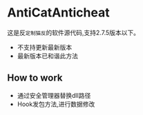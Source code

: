 # AntiCatAnticheat
这是反`定制猫反`的软件源代码,支持2.7.5版本以下。
- 不支持更新最新版本
- 最新版本已和谐此方法
## How to work
- 通过安全管理器替换dll路径
- Hook发包方法,进行数据修改
